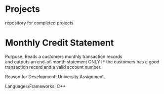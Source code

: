# Projects
repository for completed projects

# Monthly Credit Statement
Purpose:  Reads a customers monthly transaction records       
          and outputs an end-of-month statement
          ONLY IF the customers has a good transaction
          record and a valid account number.

Reason for Development: University Assignment.

Languages/Frameworks: C++
